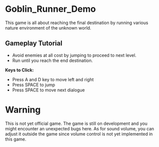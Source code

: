 # Goblin_Runner_Demo
This game is all about reaching the final destination by running various nature environment of the unknown world.

## Gameplay Tutorial
- Avoid enemies at all cost by jumping to proceed to next level.
- Run until you reach the end destination.

**Keys to Click:**
- Press A and D key to move left and right
- Press SPACE to jump
- Press SPACE to move next dialogue

# Warning
This is not yet official game. The game is still on development and you might encounter an unexpected bugs here. As for sound volume, you can adjust it outside the game since volume control is not yet implemented in this game.

